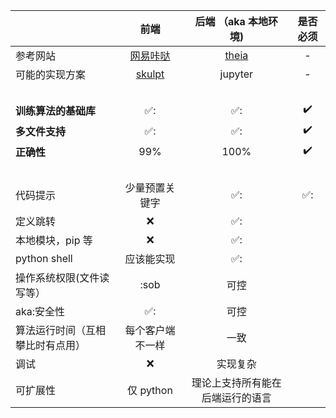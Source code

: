 |                                  |                     前端                     |                  后端 （aka 本地环境)                  |      是否必须       |
| :------------------------------- | :------------------------------------------: | :----------------------------------------------------: | :-----------------: |
| 参考网站                         | [网易咔哒](https://kada.163.com/ide/python/) | [theia](https://gitpod.io/#github.com/theia-ide/theia) |          -          |
| 可能的实现方案                   |         [skulpt](http://skulpt.org)          |                        jupyter                         |          -          |
| &#12288;                         |
| **训练算法的基础库**             |             :white_check_mark::              |                  :white_check_mark::                   | :heavy_check_mark:  |
| **多文件支持**                   |             :white_check_mark::              |                  :white_check_mark::                   | :heavy_check_mark:  |
| **正确性**                       |                     99%                      |                          100%                          | :heavy_check_mark:  |
| &#12288;                         |
| 代码提示                         |                少量预置关键字                |                  :white_check_mark::                   | :white_check_mark:: |
| 定义跳转                         |                    :x:                     |                  :white_check_mark::                   |
| 本地模块，pip 等                 |                    :x:                     |                  :white_check_mark::                   |
| python shell                     |                  应该能实现                  |                  :white_check_mark::                   |
| 操作系统权限(文件读写等）        |                     :sob                     |                          可控                          |
| aka:安全性                       |             :white_check_mark::              |                          可控                          |
| 算法运行时间（互相攀比时有点用） |               每个客户端不一样               |                          一致                          |                     |
| 调试                             |                    :x:                     |                        实现复杂                        |                     |
| 可扩展性                         |                  仅 python                   |            理论上支持所有能在后端运行的语言            |
